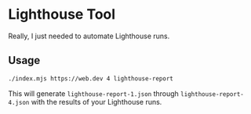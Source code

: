 # Lighthouse Tool
Really, I just needed to automate Lighthouse runs.

## Usage
```bash
./index.mjs https://web.dev 4 lighthouse-report
```

This will generate `lighthouse-report-1.json` through `lighthouse-report-4.json` with the results of your Lighthouse runs.